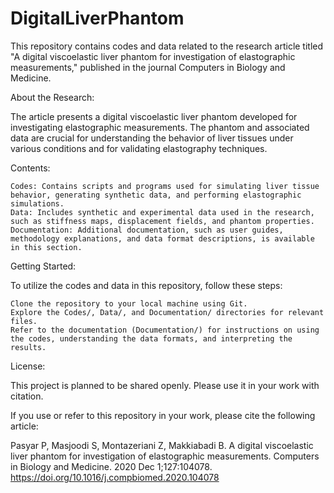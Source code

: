 # DigitalLiverPhantom

This repository contains codes and data related to the research article titled "A digital viscoelastic liver phantom for investigation of elastographic measurements," published in the journal Computers in Biology and Medicine.

About the Research:

The article presents a digital viscoelastic liver phantom developed for investigating elastographic measurements. The phantom and associated data are crucial for understanding the behavior of liver tissues under various conditions and for validating elastography techniques.

Contents:

    Codes: Contains scripts and programs used for simulating liver tissue behavior, generating synthetic data, and performing elastographic simulations.
    Data: Includes synthetic and experimental data used in the research, such as stiffness maps, displacement fields, and phantom properties.
    Documentation: Additional documentation, such as user guides, methodology explanations, and data format descriptions, is available in this section.

Getting Started:

To utilize the codes and data in this repository, follow these steps:

    Clone the repository to your local machine using Git.
    Explore the Codes/, Data/, and Documentation/ directories for relevant files.
    Refer to the documentation (Documentation/) for instructions on using the codes, understanding the data formats, and interpreting the results.

License:

This project is planned to be shared openly. Please use it in your work with citation. 

If you use or refer to this repository in your work, please cite the following article:

Pasyar P, Masjoodi S, Montazeriani Z, Makkiabadi B. A digital viscoelastic liver phantom for investigation of elastographic measurements. Computers in Biology and Medicine. 2020 Dec 1;127:104078. https://doi.org/10.1016/j.compbiomed.2020.104078
